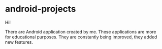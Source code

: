 # android-projects

Hi!

There are Android application created by me. These applications are more for educational purposes. They are constantly being improved, they added new features.